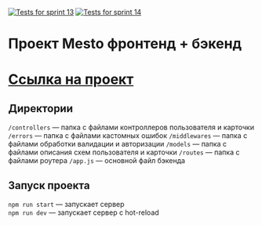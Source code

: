 [![Tests for sprint 13](https://github.com/voldemar64/express-mesto-gha/actions/workflows/tests-13-sprint.yml/badge.svg)](https://github.com/voldemar64/express-mesto-gha/actions/workflows/tests-13-sprint.yml)   [![Tests for sprint 14](https://github.com/voldemar64/express-mesto-gha/actions/workflows/tests-14-sprint.yml/badge.svg)](https://github.com/voldemar64/express-mesto-gha/actions/workflows/tests-14-sprint.yml)
# Проект Mesto фронтенд + бэкенд

# [Ссылка на проект](https://voldemar64.github.io/express-mesto-gha/)

## Директории

`/controllers` — папка с файлами контроллеров пользователя и карточки
`/errors` — папка с файлами кастомных ошибок
`/middlewares` — папка с файлами обработки валидации и авторизации
`/models` — папка с файлами описания схем пользователя и карточки
`/routes` — папка с файлами роутера
`/app.js` — основной файл бэкенда

## Запуск проекта

`npm run start` — запускает сервер   
`npm run dev` — запускает сервер с hot-reload
